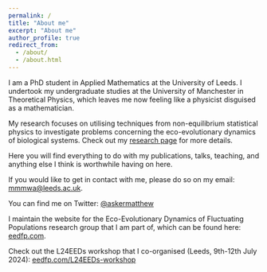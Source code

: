 ```yaml
---
permalink: /
title: "About me"
excerpt: "About me"
author_profile: true
redirect_from: 
  - /about/
  - /about.html
---
```


I am a PhD student in Applied Mathematics at the University of Leeds. I undertook my undergraduate studies at the University of Manchester in Theoretical Physics, which leaves me now feeling like a physicist disguised as a mathematician. 

My research focuses on utilising techniques from non-equilibrium statistical physics to investigate problems concerning the eco-evolutionary dynamics of biological systems.
Check out my [research page](https://mattasker.github.io/research/) for more details.

Here you will find everything to do with my publications, talks, teaching, and anything else I think is worthwhile having on here.

If you would like to get in contact with me, please do so on my email: mmmwa@leeds.ac.uk.

You can find me on Twitter: [@askermatthew](https://twitter.com/askermatthew)

I maintain the website for the Eco-Evolutionary Dynamics of Fluctuating Populations research group that I am part of, which can be found here: [eedfp.com](https://eedfp.com).

Check out the L24EEDs workshop that I co-organised (Leeds, 9th-12th July 2024): [eedfp.com/L24EEDs-workshop](https://eedfp.com/l24eeds-workshop)
